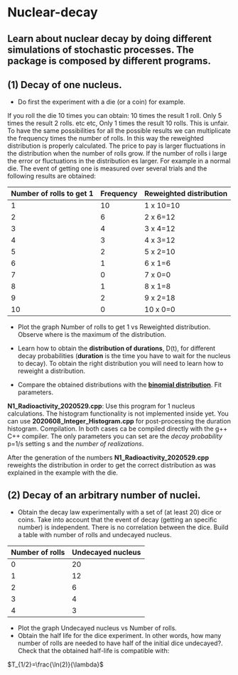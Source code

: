 # Nuclear-decay
## Learn about nuclear decay by doing different simulations of stochastic processes. The package is composed by different programs.

## (1) Decay of one nucleus.

- Do first the experiment with a die (or a coin) for example.

If you roll the die 10 times you can obtain: 10 times the result 1 roll. Only 5 times the result 2 rolls. etc etc, Only 1 times the result 10 rolls. This is unfair. To have the same possibilities for all the possible results we can multiplicate the frequency times the number of rolls. In this way the reweighted distribution is properly calculated. The price to pay is larger fluctuations in the distribution when the number of rolls grow. If the number of rolls i large the error or fluctuations in the distribution es larger. For example in a normal die. The event of getting one is measured over several trials and the following results are obtained:

| Number of rolls to get 1  |  Frequency     | Reweighted distribution |
|---------------------------|----------------|-------------------------|
|1                          |  10            |  1 x 10=10              |
|2                          |  6             |  2 x 6=12               |
|3                          |  4             |  3 x 4=12               |
|4                          |  3             |  4 x 3=12               |
|5                          |  2             |  5 x 2=10               |
|6                          |  1             |  6 x 1=6                |
|7                          |  0             |  7 x 0=0                |
|8                          |  1             |  8 x 1=8                |
|9                          |  2             |  9 x 2=18               |
|10                         |  0             |  10 x 0=0               |

- Plot the graph Number of rolls to get 1 vs Reweighted distribution. Observe where is the maximum of the distribution.

- Learn how to obtain the **distribution of durations**, D(t), for different decay probabilities (**duration** is the time you have to wait for the nucleus to decay). To obtain the right distribution you will need to learn how to reweight a distribution.
- Compare the obtained distributions with the **[binomial distribution](https://en.wikipedia.org/wiki/Binomial_distribution#:~:text=In%20probability%20theory%20and%20statistics,%2Fone%20(with%20probability%20p))**. Fit parameters.

**N1_Radioactivity_2020529.cpp**: Use this program for 1 nucleus calculations. The histogram functionality is not implemented inside yet. You can use **2020608_Integer_Histogram.cpp** for post-processing the duration histogram. Compilation. In both cases ca be compiled directly with the g++ C++ compiler. The only parameters you can set are the *decay probability* p=1/s setting s and the *number of realizations*.

After the generation of the numbers **N1_Radioactivity_2020529.cpp** reweights the distribution in order to get the correct distribution as was explained in the example with the die.


## (2) Decay of an arbitrary number of nuclei.

- Obtain the decay law experimentally with a set of (at least 20) dice or coins. Take into account that the event of decay (getting an specific number) is independent. There is no correlation between the dice. Build a table with number of rolls and undecayed nucleus.

| Number of rolls           |  Undecayed nucleus     |
|---------------------------|----------------|
|0                          |  20            |
|1                          |  12            |
|2                          |  6             |
|3                          |  4             |
|4                          |  3             |


- Plot the graph  Undecayed nucleus vs Number of rolls.
- Obtain the half life for the dice experiment. In other words, how many number of rolls are needed to have half of the initial dice undecayed?. Check that the obtained half-life is compatible with:

$T_{1/2}=\frac{\ln(2)}{\lambda}$
